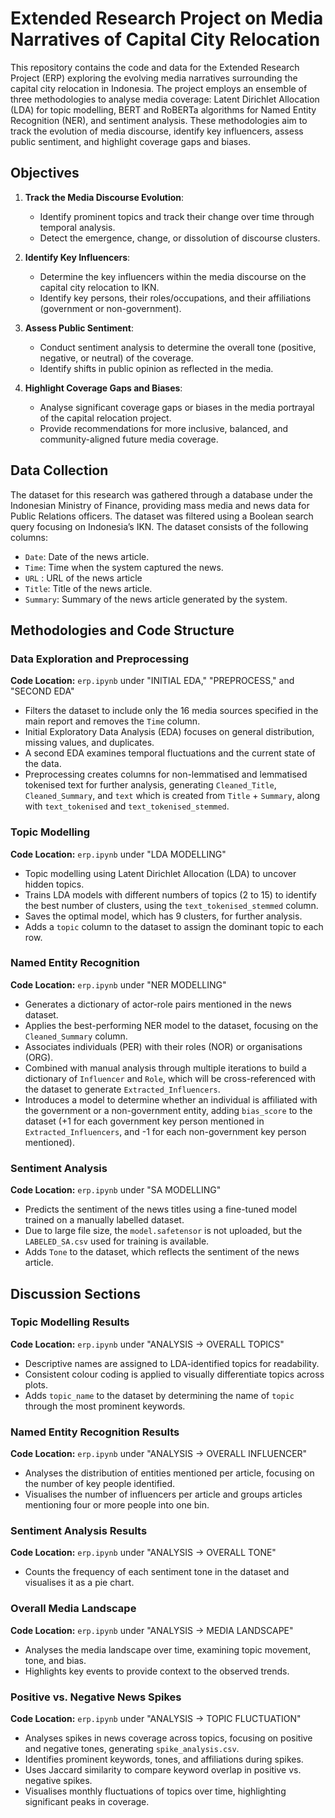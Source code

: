 
# Extended Research Project on Media Narratives of Capital City Relocation

This repository contains the code and data for the Extended Research Project (ERP) exploring the evolving media narratives surrounding the capital city relocation in Indonesia. The project employs an ensemble of three methodologies to analyse media coverage: Latent Dirichlet Allocation (LDA) for topic modelling, BERT and RoBERTa algorithms for Named Entity Recognition (NER), and sentiment analysis. These methodologies aim to track the evolution of media discourse, identify key influencers, assess public sentiment, and highlight coverage gaps and biases.

## Objectives

1. **Track the Media Discourse Evolution**: 
   - Identify prominent topics and track their change over time through temporal analysis.
   - Detect the emergence, change, or dissolution of discourse clusters.

2. **Identify Key Influencers**: 
   - Determine the key influencers within the media discourse on the capital city relocation to IKN.
   - Identify key persons, their roles/occupations, and their affiliations (government or non-government).

3. **Assess Public Sentiment**: 
   - Conduct sentiment analysis to determine the overall tone (positive, negative, or neutral) of the coverage.
   - Identify shifts in public opinion as reflected in the media.

4. **Highlight Coverage Gaps and Biases**: 
   - Analyse significant coverage gaps or biases in the media portrayal of the capital relocation project.
   - Provide recommendations for more inclusive, balanced, and community-aligned future media coverage.

## Data Collection

The dataset for this research was gathered through a database under the Indonesian Ministry of Finance, providing mass media and news data for Public Relations officers. The dataset was filtered using a Boolean search query focusing on Indonesia’s IKN. The dataset consists of the following columns:

- `Date`: Date of the news article.
- `Time`: Time when the system captured the news.
- `URL` : URL of the news article
- `Title`: Title of the news article.
- `Summary`: Summary of the news article generated by the system.

## Methodologies and Code Structure

### Data Exploration and Preprocessing

**Code Location:** `erp.ipynb` under "INITIAL EDA," "PREPROCESS," and "SECOND EDA"

- Filters the dataset to include only the 16 media sources specified in the main report and removes the `Time` column.
- Initial Exploratory Data Analysis (EDA) focuses on general distribution, missing values, and duplicates.
- A second EDA examines temporal fluctuations and the current state of the data.
- Preprocessing creates columns for non-lemmatised and lemmatised tokenised text for further analysis, generating `Cleaned_Title`, `Cleaned_Summary`, and `text` which is created from `Title` + `Summary`, along with `text_tokenised` and `text_tokenised_stemmed`.

### Topic Modelling

**Code Location:** `erp.ipynb` under "LDA MODELLING"

- Topic modelling using Latent Dirichlet Allocation (LDA) to uncover hidden topics.
- Trains LDA models with different numbers of topics (2 to 15) to identify the best number of clusters, using the `text_tokenised_stemmed` column.
- Saves the optimal model, which has 9 clusters, for further analysis.
- Adds a `topic` column to the dataset to assign the dominant topic to each row.

### Named Entity Recognition

**Code Location:** `erp.ipynb` under "NER MODELLING"

- Generates a dictionary of actor-role pairs mentioned in the news dataset.
- Applies the best-performing NER model to the dataset, focusing on the `Cleaned_Summary` column.
- Associates individuals (PER) with their roles (NOR) or organisations (ORG).
- Combined with manual analysis through multiple iterations to build a dictionary of `Influencer` and `Role`, which will be cross-referenced with the dataset to generate `Extracted_Influencers`.
- Introduces a model to determine whether an individual is affiliated with the government or a non-government entity, adding `bias_score` to the dataset (+1 for each government key person mentioned in `Extracted_Influencers`, and -1 for each non-government key person mentioned).

### Sentiment Analysis

**Code Location:** `erp.ipynb` under "SA MODELLING"

- Predicts the sentiment of the news titles using a fine-tuned model trained on a manually labelled dataset.
- Due to large file size, the `model.safetensor` is not uploaded, but the `LABELED_SA.csv` used for training is available.
- Adds `Tone` to the dataset, which reflects the sentiment of the news article.

## Discussion Sections

### Topic Modelling Results

**Code Location:** `erp.ipynb` under "ANALYSIS -> OVERALL TOPICS"

- Descriptive names are assigned to LDA-identified topics for readability.
- Consistent colour coding is applied to visually differentiate topics across plots.
- Adds `topic_name` to the dataset by determining the name of `topic` through the most prominent keywords.

### Named Entity Recognition Results

**Code Location:** `erp.ipynb` under "ANALYSIS -> OVERALL INFLUENCER"

- Analyses the distribution of entities mentioned per article, focusing on the number of key people identified.
- Visualises the number of influencers per article and groups articles mentioning four or more people into one bin.

### Sentiment Analysis Results

**Code Location:** `erp.ipynb` under "ANALYSIS -> OVERALL TONE"

- Counts the frequency of each sentiment tone in the dataset and visualises it as a pie chart.

### Overall Media Landscape

**Code Location:** `erp.ipynb` under "ANALYSIS -> MEDIA LANDSCAPE"

- Analyses the media landscape over time, examining topic movement, tone, and bias.
- Highlights key events to provide context to the observed trends.

### Positive vs. Negative News Spikes

**Code Location:** `erp.ipynb` under "ANALYSIS -> TOPIC FLUCTUATION"

- Analyses spikes in news coverage across topics, focusing on positive and negative tones, generating `spike_analysis.csv`.
- Identifies prominent keywords, tones, and affiliations during spikes.
- Uses Jaccard similarity to compare keyword overlap in positive vs. negative spikes.
- Visualises monthly fluctuations of topics over time, highlighting significant peaks in coverage.
